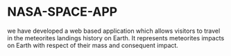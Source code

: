# NASA-SPACE-APP
we have developed a web based application which allows visitors to travel in the meteorites landings history on Earth. It represents meteorites impacts on Earth with respect of their mass and consequent impact.
